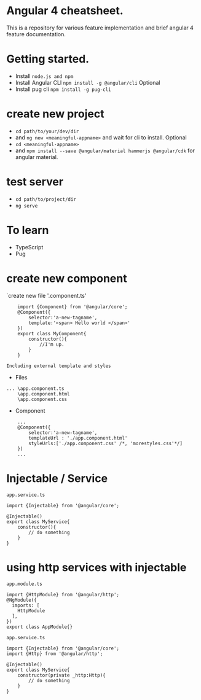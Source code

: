 # Angular 4 cheatsheet.
This is a repository for various feature implementation and brief angular 4 feature documentation.

# Getting started.
 - Install `node.js and npm`
 - Install Angular CLI `npm install -g @angular/cli`
Optional
 - Install pug cli `npm install -g pug-cli`
 
# create new project
 - `cd path/to/your/dev/dir`
 - and `ng new <meaningful-appname>` and wait for cli to install.
Optional
 - `cd <meaningful-appname>`
 - and `npm install --save @angular/material hammerjs @angular/cdk` for angular material.

# test server
 - `cd path/to/project/dir`
 - `ng serve`

# To learn
 - TypeScript
 - Pug

# create new component
`create new file '<your-component>.component.ts'
```
    import {Component} from '@angular/core';
    @Component({
        selector:'a-new-tagname',
        template:'<span> Hello world </span>'
    })
    export class MyComponent{
        constructor(){
            //I'm up.
        }
    }
```
`Including external template and styles`

 - Files
```
... \app.component.ts
    \app.component.html
    \app.component.css
```
 - Component
```
    ...
    @Component({
        selector:'a-new-tagname',
        templateUrl : './app.component.html'
        styleUrls:['./app.component.css' /*, 'morestyles.css'*/]
    })
    ...
```

# Injectable / Service 
`app.service.ts`
```
import {Injectable} from '@angular/core';

@Injectable()
export class MyService{
    constructor(){
        // do something
    }
}

```
# using http services with injectable

`app.module.ts`
```
import {HttpModule} from '@angular/http';
@NgModule({
  imports: [
    HttpModule
  ],
})
export class AppModule{}
```

`app.service.ts`
```
import {Injectable} from '@angular/core';
import {Http} from '@angular/http';

@Injectable()
export class MyService{
    constructor(private _http:Http){
        // do something
    }
}
```




